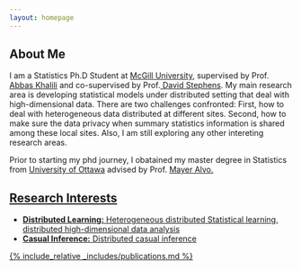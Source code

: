 ```yaml
---
layout: homepage
---
```


## About Me

I am a Statistics Ph.D Student at <a href="https://www.mcgill.ca" target="_blank"> McGill University</a>, supervised by Prof.<a href="https://scholar.google.ca/citations?user=JEqpO-MAAAAJ&hl=en" target="_blank"> Abbas Khalili</a> and co-supervised by Prof.<a href="https://scholar.google.ca/citations?hl=en&user=NRlAymQAAAAJ" target="_blank"> David Stephens</a>. My main research area is developing statistical models under distributed setting that deal with high-dimensional data. There are two challenges confronted: First, how to deal with heterogeneous data distributed at different sites. Second, how to make sure the data privacy when summary statistics information is shared among these local sites. Also, I am still exploring any other intereting research areas. 

Prior to starting my phd journey, I obatained my master degree in Statistics from <a href="https://www.uottawa.ca/en" target = "_blank"> University of Ottawa</a> advised by Prof. <a href= "https://mysite.science.uottawa.ca/malvo" target = "_blank"> Mayer Alvo. 


## Research Interests

- **Distributed Learning:** Heterogeneous distributed Statistical learning, distributed high-dimensional data analysis
- **Casual Inference:** Distributed casual inference

{% include_relative _includes/publications.md %}


